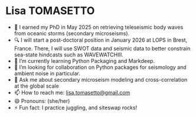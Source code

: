 # Lisa TOMASETTO 

- 🔭 I earned my PhD in May 2025 on retrieving teleseismic body waves from oceanic storms (secondary microseisms).
- :mag: I will start a post-doctoral position in January 2026 at LOPS in Brest, France. There, I will use SWOT data and seismic data to better constrain sea-state hindcasts such as WAVEWATCHIII.  
- 🌱 I’m currently learning Python Packaging and Markdeep.
- 👯 I’m looking for collaboration on Python packages for seismology and ambient noise in particular.
- 💬 Ask me about secondary microseism modeling and cross-correlation at the global scale
- 📫 How to reach me: lisa.tomasetto@gmail.com
- 😄 Pronouns: (she/her)
- ⚡ Fun fact: I practice juggling, and siteswap rocks!
<!--
**lystom/lystom** is a ✨ _special_ ✨ repository because its `README.md` (this file) appears on your GitHub profile.

Here are some ideas to get you started:

- 🔭 I’m currently working on ...
- 🌱 I’m currently learning ...
- 👯 I’m looking to collaborate on ...
- 🤔 I’m looking for help with ...
- 💬 Ask me about ...
- 📫 How to reach me: ...
- 😄 Pronouns: ...
- ⚡ Fun fact: ...
-->
